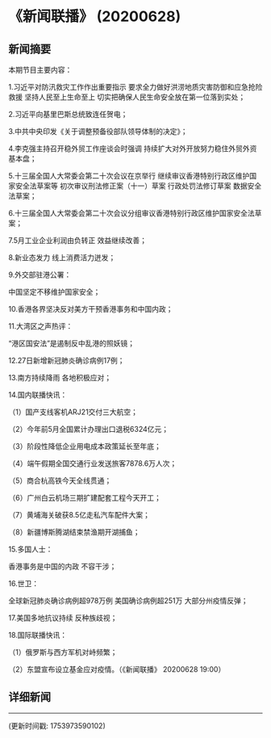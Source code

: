 # 《新闻联播》 (20200628)

## 新闻摘要

本期节目主要内容：

1.习近平对防汛救灾工作作出重要指示 要求全力做好洪涝地质灾害防御和应急抢险救援 坚持人民至上生命至上 切实把确保人民生命安全放在第一位落到实处；

2.习近平向基里巴斯总统致连任贺电；

3.中共中央印发《关于调整预备役部队领导体制的决定》；

4.李克强主持召开稳外贸工作座谈会时强调 持续扩大对外开放努力稳住外贸外资基本盘；

5.十三届全国人大常委会第二十次会议在京举行 继续审议香港特别行政区维护国家安全法草案等 初次审议刑法修正案（十一）草案 行政处罚法修订草案 数据安全法草案；

6.十三届全国人大常委会第二十次会议分组审议香港特别行政区维护国家安全法草案；

7.5月工业企业利润由负转正 效益继续改善；

8.新业态发力 线上消费活力迸发；

9.外交部驻港公署：

中国坚定不移维护国家安全；

10.香港各界坚决反对美方干预香港事务和中国内政；

11.大湾区之声热评：

“港区国安法”是遏制反中乱港的照妖镜；

12.27日新增新冠肺炎确诊病例17例；

13.南方持续降雨 各地积极应对；

14.国内联播快讯：

（1）国产支线客机ARJ21交付三大航空；

（2）今年前5月全国累计办理出口退税6324亿元；

（3）阶段性降低企业用电成本政策延长至年底；

（4）端午假期全国交通行业发送旅客7878.6万人次；

（5）商合杭高铁今天全线贯通；

（6）广州白云机场三期扩建配套工程今天开工；

（7）黄埔海关破获8.5亿走私汽车配件大案；

（8）新疆博斯腾湖结束禁渔期开湖捕鱼；

15.多国人士：

香港事务是中国的内政 不容干涉；

16.世卫：

全球新冠肺炎确诊病例超978万例 美国确诊病例超251万 大部分州疫情反弹；

17.美国多地抗议持续 反种族歧视；

18.国际联播快讯：

（1）俄罗斯与西方军机对峙频繁；

（2）东盟宣布设立基金应对疫情。（《新闻联播》 20200628 19:00）

## 详细新闻

---

(更新时间戳: 1753973590102)

